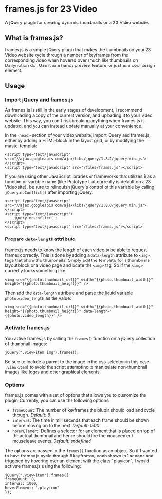 # frames.js for 23 Video
A jQuery plugin for creating dynamic thumbnails on a 23 Video website.

## What is frames.js?
frames.js is a simple jQuery plugin that makes the thumbnails on your 23 Video website cycle through a number of keyframes from the corresponding video when hovered over (much like thumbnails on Dailymotion do). Use it as a handy preview feature, or just as a cool design element.

## Usage

### Import jQuery and frames.js
As frames.js is still in the early stages of development, I recommend downloading a copy of the current version, and uploading it to your video website. This way, you don't risk breaking anything when frames.js is updated, and you can instead update manually at your convenience.

In the `<head>` section of your video website, import jQuery and frames.js, either by adding a HTML-block in the layout grid, or by modifying the master template.

    <script type="text/javascript" src="//ajax.googleapis.com/ajax/libs/jquery/1.8.2/jquery.min.js"></script>
    <script type="text/javascript" src="/files/frames.js"></script>

If you are using other JavaScript libraries or frameworks that utilizes $ as a function or variable name (like Prototype that currently is default on a 23 Video site), be sure to relinquish jQuery's control of this variable by calling `jQuery.noConflict()` after importing jQuery:

    <script type="text/javascript" src="//ajax.googleapis.com/ajax/libs/jquery/1.8.0/jquery.min.js"></script>
    <script type="text/javascript">
        jQuery.noConflict();
    </script>
    <script type="text/javascript" src="/files/frames.js"></script>

### Prepare `data-length` attribute
frames.js needs to know the length of each video to be able to request frames correctly. This is done by adding a `data-length` attribute to `<img>` tags that show the thumbnails. Simply edit the template for a thumbnails layout block or a video page and locate the `<img>` tag.
So if the `<img>` currently looks something like:

    <img src="{{photo.thumbnail_url}}" width="{{photo.thumbnail_width}}" height="{{photo.thumbnail_height}}" />

Then add the `data-length` attribute and parse the liquid variable `photo.video_length` as the value:

    <img src="{{photo.thumbnail_url}}" width="{{photo.thumbnail_width}}" height="{{photo.thumbnail_height}}" data-length="{{photo.video_length}}" />

### Activate frames.js
You active frames.js by calling the `frames()` function on a jQuery collection of thumbnail images:

    jQuery(".view-item img").frames();

Be sure to include a parent to the image in the css-selector (in this case `.view-item`) to avoid the script attempting to manipulate non-thumbnail images like logos and other graphical elements.

### Options
frames.js comes with a set of options that allows you to customize the plugin. Currently, you can use the following options:

* `frameCount`: The number of keyframes the plugin should load and cycle through. *Default: 6*.
* `interval`: The time in milliseconds that each frame should be shown before moving on to the next. *Default: 1500*.
* `hoverElement`: Defines a selector for an element that is placed on top of the actual thumbnail and hence should fire the mouseenter / mouseleave events. *Default: undefined*

The options are passed to the `frames()` function as an object. So if I wanted to have frames.js cycle through 8 keyframes, each shown in 1 second and triggered by hovering over an element with the class "playicon", I would activate frames.js using the following:

    jQuery(".view-item").frames({
	frameCount: 8,
	interval: 1000,
	hoverElement: ".playicon"
    });